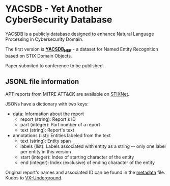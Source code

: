 # YACSDB - Yet Another CyberSecurity Database

YACSDB is a publicly database designed to enhance Natural Language Processing in Cybersecurity Domain. 

The first version is [**YACSDB<sub>NER</sub>**](https://github.com/boutdatansec/YACSDB/blob/main/yacsdb_dataset_v1.1.jsonl) - a dataset for Named Entity Recognition based on STIX Domain Objects.

Paper submited to conference to be published.

## JSONL file information

APT reports from MITRE ATT&CK are available on [STIXNet](https://github.com/Mhackiori/STIXnet/blob/main/Dataset/Annotations.json).

JSONs have a dictionary with two keys: 
- data: Information about the report
  - report (string): Report's ID
  - part (integer): Part number of a report
  - text (string): Report's text
- annotations (list): Entities labeled from the text
  - text (string): Entity span
  - labels (list): Labels associated with entity as a string -- only one label per entity in this version
  - start (integer): Index of starting character of the entity
  - end (integer): Index (exclusive) of ending character of the entity

Original report's names and associated ID can be found in the [metadata](https://github.com/boutdatansec/YACSDB/blob/main/dataset_metadata.csv) file. Kudos to [VX-Underground](https://vx-underground.org/).
